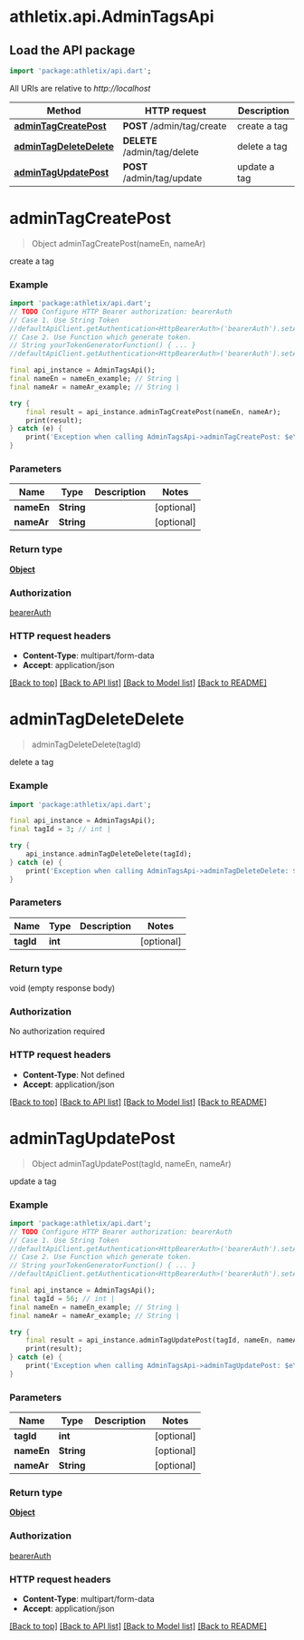# athletix.api.AdminTagsApi

## Load the API package
```dart
import 'package:athletix/api.dart';
```

All URIs are relative to *http://localhost*

Method | HTTP request | Description
------------- | ------------- | -------------
[**adminTagCreatePost**](AdminTagsApi.md#admintagcreatepost) | **POST** /admin/tag/create | create a tag
[**adminTagDeleteDelete**](AdminTagsApi.md#admintagdeletedelete) | **DELETE** /admin/tag/delete | delete a tag
[**adminTagUpdatePost**](AdminTagsApi.md#admintagupdatepost) | **POST** /admin/tag/update | update a tag


# **adminTagCreatePost**
> Object adminTagCreatePost(nameEn, nameAr)

create a tag

### Example
```dart
import 'package:athletix/api.dart';
// TODO Configure HTTP Bearer authorization: bearerAuth
// Case 1. Use String Token
//defaultApiClient.getAuthentication<HttpBearerAuth>('bearerAuth').setAccessToken('YOUR_ACCESS_TOKEN');
// Case 2. Use Function which generate token.
// String yourTokenGeneratorFunction() { ... }
//defaultApiClient.getAuthentication<HttpBearerAuth>('bearerAuth').setAccessToken(yourTokenGeneratorFunction);

final api_instance = AdminTagsApi();
final nameEn = nameEn_example; // String | 
final nameAr = nameAr_example; // String | 

try {
    final result = api_instance.adminTagCreatePost(nameEn, nameAr);
    print(result);
} catch (e) {
    print('Exception when calling AdminTagsApi->adminTagCreatePost: $e\n');
}
```

### Parameters

Name | Type | Description  | Notes
------------- | ------------- | ------------- | -------------
 **nameEn** | **String**|  | [optional] 
 **nameAr** | **String**|  | [optional] 

### Return type

[**Object**](Object.md)

### Authorization

[bearerAuth](../README.md#bearerAuth)

### HTTP request headers

 - **Content-Type**: multipart/form-data
 - **Accept**: application/json

[[Back to top]](#) [[Back to API list]](../README.md#documentation-for-api-endpoints) [[Back to Model list]](../README.md#documentation-for-models) [[Back to README]](../README.md)

# **adminTagDeleteDelete**
> adminTagDeleteDelete(tagId)

delete a tag

### Example
```dart
import 'package:athletix/api.dart';

final api_instance = AdminTagsApi();
final tagId = 3; // int | 

try {
    api_instance.adminTagDeleteDelete(tagId);
} catch (e) {
    print('Exception when calling AdminTagsApi->adminTagDeleteDelete: $e\n');
}
```

### Parameters

Name | Type | Description  | Notes
------------- | ------------- | ------------- | -------------
 **tagId** | **int**|  | [optional] 

### Return type

void (empty response body)

### Authorization

No authorization required

### HTTP request headers

 - **Content-Type**: Not defined
 - **Accept**: application/json

[[Back to top]](#) [[Back to API list]](../README.md#documentation-for-api-endpoints) [[Back to Model list]](../README.md#documentation-for-models) [[Back to README]](../README.md)

# **adminTagUpdatePost**
> Object adminTagUpdatePost(tagId, nameEn, nameAr)

update a tag

### Example
```dart
import 'package:athletix/api.dart';
// TODO Configure HTTP Bearer authorization: bearerAuth
// Case 1. Use String Token
//defaultApiClient.getAuthentication<HttpBearerAuth>('bearerAuth').setAccessToken('YOUR_ACCESS_TOKEN');
// Case 2. Use Function which generate token.
// String yourTokenGeneratorFunction() { ... }
//defaultApiClient.getAuthentication<HttpBearerAuth>('bearerAuth').setAccessToken(yourTokenGeneratorFunction);

final api_instance = AdminTagsApi();
final tagId = 56; // int | 
final nameEn = nameEn_example; // String | 
final nameAr = nameAr_example; // String | 

try {
    final result = api_instance.adminTagUpdatePost(tagId, nameEn, nameAr);
    print(result);
} catch (e) {
    print('Exception when calling AdminTagsApi->adminTagUpdatePost: $e\n');
}
```

### Parameters

Name | Type | Description  | Notes
------------- | ------------- | ------------- | -------------
 **tagId** | **int**|  | [optional] 
 **nameEn** | **String**|  | [optional] 
 **nameAr** | **String**|  | [optional] 

### Return type

[**Object**](Object.md)

### Authorization

[bearerAuth](../README.md#bearerAuth)

### HTTP request headers

 - **Content-Type**: multipart/form-data
 - **Accept**: application/json

[[Back to top]](#) [[Back to API list]](../README.md#documentation-for-api-endpoints) [[Back to Model list]](../README.md#documentation-for-models) [[Back to README]](../README.md)

